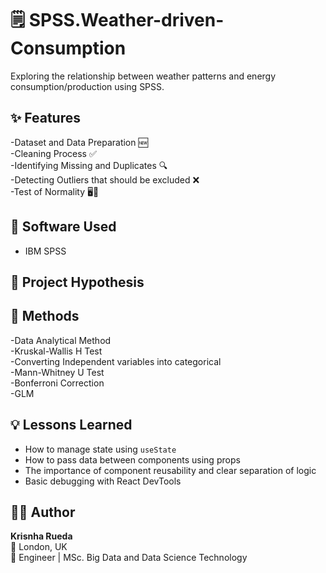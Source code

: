 # 🗒️ SPSS.Weather-driven-Consumption

Exploring the relationship between weather patterns and energy consumption/production using SPSS.

## ✨ Features
-Dataset and Data Preparation 🆕<br/> 
-Cleaning Process ✅<br/> 
-Identifying Missing and Duplicates 🔍 <br/> 
-Detecting Outliers that should be excluded ❌<br/> 
-Test of Normality 🖥️📱<br/> 

## 🧠 Software Used
- IBM SPSS 

## 🧩 Project Hypothesis


## 🚀 Methods
-Data Analytical Method <br/> 
-Kruskal-Wallis H Test <br/> 
-Converting Independent variables into categorical <br/> 
-Mann-Whitney U Test <br/> 
-Bonferroni Correction <br/> 
-GLM <br/> 

## 💡 Lessons Learned
- How to manage state using `useState`  
- How to pass data between components using props  
- The importance of component reusability and clear separation of logic  
- Basic debugging with React DevTools  

## 👩‍💻 Author

**Krisnha Rueda**  
📍 London, UK  
💼 Engineer | MSc. Big Data and Data Science Technology 
